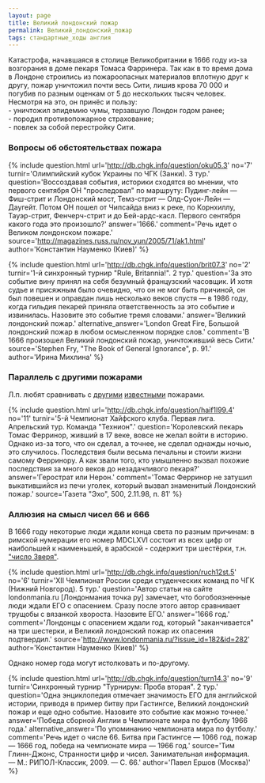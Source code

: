 ```yaml
---
layout: page
title: Великий лондонский пожар
permalink: Великий_лондонский_пожар
tags: стандартные_ходы англия
---
```

Катастрофа, начавшаяся в столице Великобритании в 1666 году из-за возгорания в доме пекаря Томаса Фарринера. Так как в то время дома в Лондоне строились из пожароопасных материалов вплотную друг к другу, пожар уничтожил почти весь Сити, лишив крова 70 000 и погубив по разным оценкам от 5 до нескольких тысяч человек. Несмотря на это, он принёс и пользу:
<br>- уничтожил эпидемию чумы, терзавшую Лондон годом ранее;
<br>- породил противопожарное страхование;
<br>- повлек за собой перестройку Сити.

### Вопросы об обстоятельствах пожара 

{% include question.html
url='http://db.chgk.info/question/oku05.3'
no='7'
turnir='Олимпийский кубок Украины по ЧГК (Занки). 3 тур.'
question='Воссоздавая события, историки сходятся во мнении, что первого сентября ОН "проследовал" по маршруту: Пудинг-лейн — Фиш-стрит и Лондонский мост, Темз-стрит — Олд-Суон-Лейн — Даугейт. Потом ОН пошел от Чипсайда вниз к реке, по Корнхиллу, Тауэр-стрит, Фенчерч-стрит и до Бей-ардс-касл. Первого сентября какого года это произошло?'
answer='1666.'
comment='Речь идет о Великом лондонском пожаре.'
source='http://magazines.russ.ru/nov_yun/2005/71/ak1.html'
author='Константин Науменко (Киев)'
 %}

{% include question.html
url='http://db.chgk.info/question/brit07.3'
no='2'
turnir='1-й синхронный турнир "Rule, Britannia!". 2 тур.'
question='За это событие вину принял на себя безумный французский часовщик. И хотя судье и присяжным было очевидно, что он не мог быть причиной, он был повешен и оправдан лишь несколько веков спустя — в 1986 году, когда гильдия пекарей приняла ответственность за это событие и извинилась. Назовите это событие тремя словами.'
answer='Великий лондонский пожар.'
alternative_answer='London Great Fire, Большой лондонский пожар в любом осмысленном порядке слов.'
comment='В 1666 произошел Великий лондонский пожар, уничтоживший весь Сити.'
source='Stephen Fry, "The Book of General Ignorance", p. 91.'
author='Ирина Михлина'
 %}

### Параллель с другими пожарами 

Л.п. любят сравнивать с [другими](../Герострат) [известными](../Нерон) пожарами.

{% include question.html
url='http://db.chgk.info/question/haif1l99.4'
no='11'
turnir='5-й Чемпионат Хайфского клуба. Первая лига. Апрельский тур. Команда "Технион".'
question='Королевский пекарь Томас Ферринор, живший в 17 веке, вовсе не желал войти в историю. Однако из-за того, что он сделал, а точнее, не сделал однажды ночью, это случилось. Последствия были весьма печальны и стоили жизни самому Ферринору. А как звали того, кто умышленно вызвал похожие последствия за много веков до незадачливого пекаря?'
answer='Герострат или Нерон.'
comment='Томас Ферринор не затушил выкатившийся из печи уголек, который вызвал знаменитый Лондонский пожар.'
source='Газета "Эхо", 500, 2.11.98, п. 81'
 %}

### Аллюзия на смысл чисел 66 и 666 

В 1666 году некоторые люди ждали конца света по разным причинам: в римской нумерации его номер MDCLXVI состоит из всех цифр от наибольшей к наименьшей, в арабской - содержит три шестёрки, т.н. ["число Зверя"](../666).

{% include question.html
url='http://db.chgk.info/question/ruch12st.5'
no='6'
turnir='XII Чемпионат России среди студенческих команд по ЧГК (Нижний Новгород). 5 тур.'
question='Автор статьи на сайте londonmania.ru [Лондонмания точка ру] замечает, что богобоязненные люди ждали ЕГО с опасением. Сразу после этого автор сравнивает трущобы с вязанкой хвороста. Назовите ЕГО.'
answer='1666 год.'
comment='Лондонцы с опасением ждали год, который "заканчивается" на три шестерки, и Великий лондонский пожар их опасения подтвердил.'
source='http://www.londonmania.ru/?issue_id=182&id=282'
author='Константин Науменко (Киев)'
 %}

Однако номер года могут истолковать и по-другому.

{% include question.html
url='http://db.chgk.info/question/turn14.3'
no='9'
turnir='Синхронный турнир "Турнирум: Проба вторая". 2 тур.'
question='Одна энциклопедия отмечает значимость ЕГО для английской истории, приводя в пример битву при Гастингсе, Великий лондонский пожар и еще одно событие. Назовите это событие как можно точнее.'
answer='Победа сборной Англии в Чемпионате мира по футболу 1966 года.'
alternative_answer='По упоминанию чемпионата мира по футболу.'
comment='Речь идет о числе 66. Битва при Гастингсе — 1066 год, пожар — 1666 год, победа на чемпионате мира — 1966 год.'
source='Тим Глинн-Джонс, Странности цифр и чисел. Занимательная информация. — М.: РИПОЛ-Классик, 2009. — С. 66.'
author='Павел Ершов (Москва)'
 %}

 